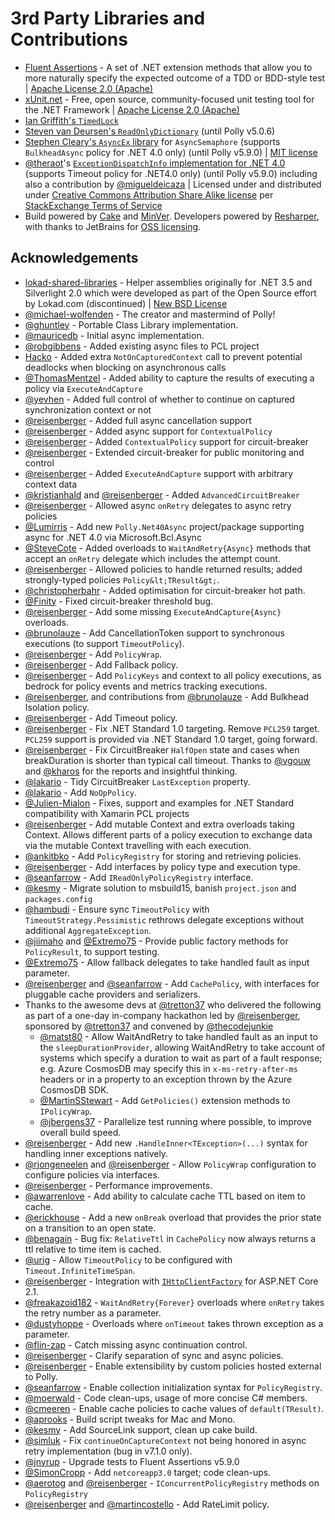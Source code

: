 # 3rd Party Libraries and Contributions

- [Fluent Assertions](https://github.com/fluentassertions/fluentassertions) - A set of .NET extension methods that allow you to more naturally specify the expected outcome of a TDD or BDD-style test | [Apache License 2.0 (Apache)](https://github.com/dennisdoomen/fluentassertions/blob/develop/LICENSE)
- [xUnit.net](https://github.com/xunit/xunit) - Free, open source, community-focused unit testing tool for the .NET Framework | [Apache License 2.0 (Apache)](https://github.com/xunit/xunit/blob/main/license.txt)
- [Ian Griffith's `TimedLock`](http://www.interact-sw.co.uk/iangblog/2004/04/26/yetmoretimedlocking)
- [Steven van Deursen's `ReadOnlyDictionary`](http://www.cuttingedge.it/blogs/steven/pivot/entry.php?id=29) (until Polly v5.0.6)
- [Stephen Cleary's `AsyncEx` library](https://github.com/StephenCleary/AsyncEx) for `AsyncSemaphore` (supports `BulkheadAsync` policy for .NET 4.0 only) (until Polly v5.9.0) | [MIT license](https://github.com/StephenCleary/AsyncEx/blob/master/LICENSE)
- [@theraot](https://github.com/theraot)'s [`ExceptionDispatchInfo` implementation for .NET 4.0](https://stackoverflow.com/a/31226509/) (supports Timeout policy for .NET4.0 only) (until Polly v5.9.0) including also a contribution by [@migueldeicaza](https://github.com/migueldeicaza) | Licensed under and distributed under [Creative Commons Attribution Share Alike license](https://creativecommons.org/licenses/by-sa/3.0/) per [StackExchange Terms of Service](https://stackexchange.com/legal)
- Build powered by [Cake](https://cakebuild.net/) and [MinVer](https://github.com/adamralph/minver).  Developers powered by [Resharper](https://www.jetbrains.com/resharper/), with thanks to JetBrains for [OSS licensing](https://www.jetbrains.com/support/community/#section=open-source).

## Acknowledgements

- [lokad-shared-libraries](https://github.com/Lokad/lokad-shared-libraries) - Helper assemblies originally for .NET 3.5 and Silverlight 2.0 which were developed as part of the Open Source effort by Lokad.com (discontinued) | [New BSD License](https://raw.github.com/Lokad/lokad-shared-libraries/master/Lokad.Shared.License.txt)
- [@michael-wolfenden](https://github.com/michael-wolfenden) - The creator and mastermind of Polly!
- [@ghuntley](https://github.com/ghuntley) - Portable Class Library implementation.
- [@mauricedb](https://github.com/mauricedb) - Initial async implementation.
- [@robgibbens](https://github.com/RobGibbens) - Added existing async files to PCL project
- [Hacko](https://github.com/hacko-bede) - Added extra `NotOnCapturedContext` call to prevent potential deadlocks when blocking on asynchronous calls
- [@ThomasMentzel](https://github.com/ThomasMentzel) - Added ability to capture the results of executing a policy via `ExecuteAndCapture`
- [@yevhen](https://github.com/yevhen) - Added full control of whether to continue on captured synchronization context or not
- [@reisenberger](https://github.com/reisenberger) - Added full async cancellation support
- [@reisenberger](https://github.com/reisenberger) - Added async support for `ContextualPolicy`
- [@reisenberger](https://github.com/reisenberger) - Added `ContextualPolicy` support for circuit-breaker
- [@reisenberger](https://github.com/reisenberger) - Extended circuit-breaker for public monitoring and control
- [@reisenberger](https://github.com/reisenberger) - Added `ExecuteAndCapture` support with arbitrary context data
- [@kristianhald](https://github.com/kristianhald) and [@reisenberger](https://github.com/reisenberger) - Added `AdvancedCircuitBreaker`
- [@reisenberger](https://github.com/reisenberger) - Allowed async `onRetry` delegates to async retry policies
- [@Lumirris](https://github.com/Lumirris) - Add new `Polly.Net40Async` project/package supporting async for .NET 4.0 via Microsoft.Bcl.Async
- [@SteveCote](https://github.com/SteveCote) - Added overloads to `WaitAndRetry{Async}` methods that accept an `onRetry` delegate which includes the attempt count.
- [@reisenberger](https://github.com/reisenberger) - Allowed policies to handle returned results; added strongly-typed policies `Policy&lt;TResult&gt;`.
- [@christopherbahr](https://github.com/christopherbahr) - Added optimisation for circuit-breaker hot path.
- [@Finity](https://github.com/Finity) - Fixed circuit-breaker threshold bug.
- [@reisenberger](https://github.com/reisenberger) - Add some missing `ExecuteAndCapture{Async}` overloads.
- [@brunolauze](https://github.com/brunolauze) - Add CancellationToken support to synchronous executions (to support `TimeoutPolicy`).
- [@reisenberger](https://github.com/reisenberger) - Add `PolicyWrap`.
- [@reisenberger](https://github.com/reisenberger) - Add Fallback policy.
- [@reisenberger](https://github.com/reisenberger) - Add `PolicyKeys` and context to all policy executions, as bedrock for policy events and metrics tracking executions.
- [@reisenberger](https://github.com/reisenberger),  and contributions from [@brunolauze](https://github.com/brunolauze) -  Add Bulkhead Isolation policy.
- [@reisenberger](https://github.com/reisenberger) - Add Timeout policy.
- [@reisenberger](https://github.com/reisenberger) - Fix .NET Standard 1.0 targeting.  Remove `PCL259` target. `PCL259` support is provided via .NET Standard 1.0 target, going forward.
- [@reisenberger](https://github.com/reisenberger) - Fix CircuitBreaker `HalfOpen` state and cases when breakDuration is shorter than typical call timeout.  Thanks to [@vgouw](https://github.com/vgouw) and [@kharos](https://github.com/kharos) for the reports and insightful thinking.
- [@lakario](https://github.com/lakario) - Tidy CircuitBreaker `LastException` property.
- [@lakario](https://github.com/lakario) - Add `NoOpPolicy`.
- [@Julien-Mialon](https://github.com/Julien-Mialon) - Fixes, support and examples for .NET Standard compatibility with Xamarin PCL projects
- [@reisenberger](https://github.com/reisenberger) - Add mutable Context and extra overloads taking Context.  Allows different parts of a policy execution to exchange data via the mutable Context travelling with each execution.
- [@ankitbko](https://github.com/ankitbko) - Add `PolicyRegistry` for storing and retrieving policies.
- [@reisenberger](https://github.com/reisenberger) - Add interfaces by policy type and execution type.
- [@seanfarrow](https://github.com/SeanFarrow) - Add `IReadOnlyPolicyRegistry` interface.
- [@kesmy](https://github.com/Kesmy) - Migrate solution to msbuild15, banish `project.json` and `packages.config`
- [@hambudi](https://github.com/hambudi) - Ensure sync `TimeoutPolicy` with `TimeoutStrategy.Pessimistic` rethrows delegate exceptions without additional `AggregateException`.
- [@jiimaho](https://github.com/jiimaho) and [@Extremo75](https://github.com/ExtRemo75) - Provide public factory methods for `PolicyResult`, to support testing.
- [@Extremo75](https://github.com/ExtRemo75) - Allow fallback delegates to take handled fault as input parameter.
- [@reisenberger](https://github.com/reisenberger) and [@seanfarrow](https://github.com/SeanFarrow) - Add `CachePolicy`, with interfaces for pluggable cache providers and serializers.
- Thanks to the awesome devs at [@tretton37](https://github.com/tretton37) who delivered the following as part of a one-day in-company hackathon led by [@reisenberger](https://github.com/reisenberger), sponsored by [@tretton37](https://github.com/tretton37) and convened by [@thecodejunkie](https://github.com/thecodejunkie)
  - [@matst80](https://github.com/matst80) - Allow WaitAndRetry to take handled fault as an input to the `sleepDurationProvider`, allowing WaitAndRetry to take account of systems which specify a duration to wait as part of a fault response; e.g. Azure CosmosDB may specify this in `x-ms-retry-after-ms` headers or in a property to an exception thrown by the Azure CosmosDB SDK.
  - [@MartinSStewart](https://github.com/martinsstewart) - Add `GetPolicies()` extension methods to `IPolicyWrap`.
  - [@jbergens37](https://github.com/jbergens37) - Parallelize test running where possible, to improve overall build speed.
- [@reisenberger](https://github.com/reisenberger) - Add new `.HandleInner<TException>(...)` syntax for handling inner exceptions natively.
- [@rjongeneelen](https://github.com/rjongeneelen) and [@reisenberger](https://github.com/reisenberger) - Allow `PolicyWrap` configuration to configure policies via interfaces.
- [@reisenberger](https://github.com/reisenberger) - Performance improvements.
- [@awarrenlove](https://github.com/awarrenlove) - Add ability to calculate cache TTL based on item to cache.
- [@erickhouse](https://github.com/erickhouse) - Add a new `onBreak` overload that provides the prior state on a transition to an open state.
- [@benagain](https://github.com/benagain) - Bug fix: `RelativeTtl` in `CachePolicy` now always returns a ttl relative to time item is cached.
- [@urig](https://github.com/urig) - Allow `TimeoutPolicy` to be configured with `Timeout.InfiniteTimeSpan`.
- [@reisenberger](https://github.com/reisenberger) - Integration with [`IHttpClientFactory`](https://github.com/aspnet/HttpClientFactory/) for ASP.NET Core 2.1.
- [@freakazoid182](https://github.com/Freakazoid182) - `WaitAndRetry{Forever}` overloads where `onRetry` takes the retry number as a parameter.
- [@dustyhoppe](https://github.com/dustyhoppe) - Overloads where `onTimeout` takes thrown exception as a parameter.
- [@flin-zap](https://github.com/flin-zap) - Catch missing async continuation control.
- [@reisenberger](https://github.com/reisenberger) - Clarify separation of sync and async policies.
- [@reisenberger](https://github.com/reisenberger) - Enable extensibility by custom policies hosted external to Polly.
- [@seanfarrow](https://github.com/SeanFarrow) - Enable collection initialization syntax for `PolicyRegistry`.
- [@moerwald](https://github.com/moerwald) - Code clean-ups, usage of more concise C# members.
- [@cmeeren](https://github.com/cmeeren) - Enable cache policies to cache values of `default(TResult)`.
- [@aprooks](https://github.com/aprooks) - Build script tweaks for Mac and Mono.
- [@kesmy](https://github.com/Kesmy) - Add SourceLink support, clean up cake build.
- [@simluk](https://github.com/simluk) - Fix `continueOnCaptureContext` not being honored in async retry implementation (bug in v7.1.0 only).
- [@jnyrup](https://github.com/jnyrup) - Upgrade tests to Fluent Assertions v5.9.0
- [@SimonCropp](https://github.com/SimonCropp) - Add `netcoreapp3.0` target; code clean-ups.
- [@aerotog](https://github.com/aerotog) and [@reisenberger](https://github.com/reisenberger) - `IConcurrentPolicyRegistry` methods on `PolicyRegistry`
- [@reisenberger](https://github.com/reisenberger) and [@martincostello](https://github.com/martincostello) - Add RateLimit policy.
